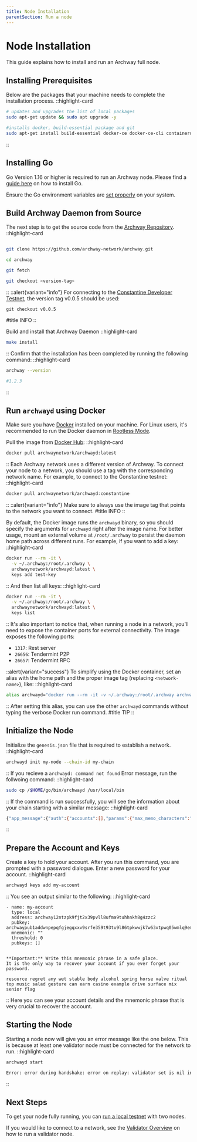 ```yaml
---
title: Node Installation
parentSection: Run a node
---
```


# Node Installation

This guide explains how to install and run an Archway full node.

## Installing Prerequisites

Below are the packages that your machine needs to complete the installation process.
::highlight-card

```bash
# updates and upgrades the list of local packages
sudo apt-get update && sudo apt upgrade -y

#installs docker, build-essential package and git
sudo apt-get install build-essential docker-ce docker-ce-cli containerd.io docker-compose-plugin git

```

::

## Installing Go

Go Version 1.16 or higher is required to run an Archway node. Please find a [guide here](https://golang.org/doc/install) on how to install Go.

Ensure the Go environment variables are [set properly](https://golang.org/doc/gopath_code#GOPATH) on your system.

## Build Archway Daemon from Source

The next step is to get the source code from the [Archway Repository](https://github.com/archway-network/archway).
::highlight-card

```bash

git clone https://github.com/archway-network/archway.git

cd archway

git fetch

git checkout <version-tag>

```

::
::alert{variant="info"}
For connecting to the [Constantine Developer Testnet](https://docs.archway.io/docs/overview/network#constantine-dapp-developer-testnet), the version tag v0.0.5 should be used:

`git checkout v0.0.5`

#title
INFO
::

Build and install that Archway Daemon
::highlight-card

```bash
make install
```

::
Confirm that the installation has been completed by running the following command:
::highlight-card

```bash
archway --version

#1.2.3
```

::

## Run `archwayd` using Docker

Make sure you have [Docker](https://docs.docker.com/get-docker 'Install Docker') installed on your machine. For Linux users, it's recommended to run the Docker daemon in [Rootless Mode](https://docs.docker.com/engine/security/rootless/ 'Docker Rootless mode').

Pull the image from [Docker Hub](https://hub.docker.com/r/archwaynetwork/archwayd):
::highlight-card

```bash
docker pull archwaynetwork/archwayd:latest
```

::
Each Archway network uses a different version of Archway. To connect your node to a network, you should use a tag with the corresponding network name. For example, to connect to the Constantine testnet:
::highlight-card

```bash
docker pull archwaynetwork/archwayd:constantine
```

::
::alert{variant="info"}
Make sure to always use the image tag that points to the network you want to connect.
#title
INFO
::

By default, the Docker image runs the `archwayd` binary, so you should specify the arguments for `archwayd` right after the image name. For better usage, mount an external volume at `/root/.archway` to persist the daemon home path across different runs. For example, if you want to add a key:
::highlight-card

```bash
docker run --rm -it \
  -v ~/.archway:/root/.archway \
  archwaynetwork/archwayd:latest \
  keys add test-key
```

::
And then list all keys:
::highlight-card

```bash
docker run --rm -it \
  -v ~/.archway:/root/.archway \
  archwaynetwork/archwayd:latest \
  keys list
```

::
It's also important to notice that, when running a node in a network, you'll need to expose the container ports for external connectivity. The image exposes the following ports:

- `1317`: Rest server
- `26656`: Tendermint P2P
- `26657`: Tendermint RPC

::alert{variant="success"}
To simplify using the Docker container, set an alias with the home path and the proper image tag (replacing `<network-name>`), like:
::highlight-card

```bash
alias archwayd="docker run --rm -it -v ~/.archway:/root/.archway archwaynetwork/archwayd:<network-name>"
```

::
After setting this alias, you can use the other `archwayd` commands without typing the verbose Docker run command.
#title
TIP
::

## Initialize the Node

Initialize the `genesis.json` file that is required to establish a network.
::highlight-card

```bash
archwayd init my-node --chain-id my-chain
```

::
If you recieve a `archwayd: command not found` Error message, run the follwoing command:
::highlight-card

```bash
sudo cp /$HOME/go/bin/archwayd /usr/local/bin
```

::
If the command is run successfully, you will see the information about your chain starting with a similar message:
::highlight-card

```bash
{"app_message":{"auth":{"accounts":[],"params":{"max_memo_characters":"256","sig_verify_cost_ed25519":"590","sig_verify_cost_secp256k1":"1000","tx_sig_limit":"7","tx_size_cost_per_byte":"10"}}....

```

::

## Prepare the Account and Keys

Create a key to hold your account. After you run this command, you are prompted with a password dialogue. Enter a new password for your account.
::highlight-card

```bash
archwayd keys add my-account
```

::
You see an output similar to the following:
::highlight-card

```text
- name: my-account
  type: local
  address: archway12ntzpk9fjt2x39pvll8ufma9tuhhnkh8g4zzc2
  pubkey: archwaypub1addwnpepqfgjegqxxv9srfe359t93tu9l86tpkwwjk7w63xtpwq05wmlq9emjmxfmmv
  mnemonic: ""
  threshold: 0
  pubkeys: []


**Important:** Write this mnemonic phrase in a safe place.
It is the only way to recover your account if you ever forget your password.

resource regret any wet stable body alcohol spring horse valve ritual top music salad gesture can earn casino example drive surface mix senior flag
```

::
Here you can see your account details and the mnemonic phrase that is very crucial to recover the account.

## Starting the Node

Starting a node now will give you an error message like the one below. This is because at least one validator node must be connected for the network to run.
::highlight-card

```bash
archwayd start

Error: error during handshake: error on replay: validator set is nil in genesis and still empty after InitChain
```

::

## Next Steps

To get your node fully running, you can [run a local testnet](https://docs.archway.io/docs/node/running-a-local-testnet) with two nodes.

If you would like to connect to a network, see the [Validator Overview](../validator/overview.md) on how to run a validator node.
